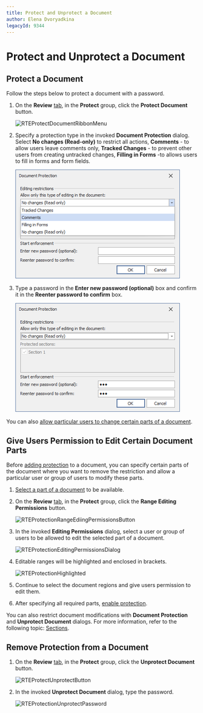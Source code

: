 ```yaml
---
title: Protect and Unprotect a Document
author: Elena Dvoryadkina
legacyId: 9344
---
```

# Protect and Unprotect a Document

## Protect a Document

Follow the steps below to protect a document with a password.

1. On the **Review** [tab](../text-editor-ui/ribbon-interface.md), in the **Protect** group, click the **Protect Document** button.

    ![RTEProtectDocumentRibbonMenu](../../../images/img121364.png)
2. Specify a protection type in the invoked **Document Protection** dialog. Select **No changes (Read-only)** to restrict all actions, **Comments** - to allow users leave comments only, **Tracked Changes** - to prevent other users from creating untracked changes, **Filling in Forms** -to allows users to fill in forms and form fields.

    ![DocumentProtectionTypes](../../../images/img121365_1.png)

3. Type a password in the **Enter new password (optional)** box and confirm it in the **Reenter password to confirm** box.

    ![RTEProtectionPassword](../../../images/img121365.png)

You can also [allow particular users to change certain parts of a document](#give-users-permission-to-edit-certain-document-parts).

## Give Users Permission to Edit Certain Document Parts

Before [adding protection](#protect-a-document) to a document, you can specify certain parts of the document where you want to remove the restriction and allow a particular user or group of users to modify these parts.

1. [Select a part of a document](../text-editing/select-text.md) to be available.
2. On the **Review** [tab](../text-editor-ui/ribbon-interface.md), in the **Protect** group, click the **Range Editing Permissions** button.

    ![RTEProtectionRangeEdiingPermissionsButton](../../../images/img121366.png)
3. In the invoked **Editing Permissions** dialog, select a user or group of users to be allowed to edit the selected part of a document.

    ![RTEProtectionEditingPermissionsDialog](../../../images/img121367.png)
4. Editable ranges will be highlighted and enclosed in brackets.

    ![RTEProtectionHighlighted](../../../images/img121368.png)
5. Continue to select the document regions and give users permission to edit them.
6. After specifying all required parts, [enable protection](#protect-a-document).


You can also restrict document modifications with **Document Protection** and **Unprotect Document** dialogs. For more information, refer to the following topic: [Sections](../document-layout-and-page-setup/divide-a-document-into-sections.md).

## Remove Protection from a Document

1. On the **Review** [tab](../text-editor-ui/ribbon-interface.md), in the **Protect** group, click the **Unprotect Document** button.

    ![RTEProtectUnprotectButton](../../../images/img121369.png)
2. In the invoked **Unprotect Document** dialog, type the password.

    ![RTEProtectionUnprotectPassword](../../../images/img121370.png)
